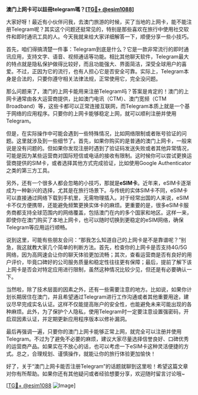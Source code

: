 **澳门上网卡可以註冊telegram嗎？[[TG💪+ @esim1088](https://t.me/s/esim1088)]**

大家好呀！最近有小伙伴问我，去澳门旅游的时候，买了当地的上网卡，能不能注册Telegram呢？其实这个问题还挺常见的，特别是那些喜欢在旅行中使用社交软件和即时通讯工具的人。今天我就来给大家详细解答一下，顺便分享一些小技巧。

首先，咱们得搞清楚一件事：Telegram到底是什么？它是一款非常流行的即时通讯应用，支持文字、语音、视频通话等功能。相比其他聊天软件，Telegram最大的特点就是隐私保护做得比较好，而且功能强大、界面简洁，深受全球用户的喜爱。不过，正因为它的流行，也有人担心它是否安全可靠。实际上，Telegram本身是合法的，只要你遵守相关法律法规，正常使用它，完全没问题。

那么问题来了，澳门的上网卡能用来注册Telegram吗？答案是肯定的！澳门的上网卡通常由各大运营商提供，比如澳门电讯（CTM）、澳门宽频（CTM Broadband）等，这些卡都可以正常连接互联网，而Telegram本质上就是一个基于网络的应用程序。只要你的上网卡能够稳定上网，就可以顺利注册并使用Telegram。

但是，在实际操作中可能会遇到一些特殊情况，比如网络限制或者账号验证的问题。这里就涉及到一些细节了。首先，如果你购买的是普通的澳门上网卡，一般来说是没有问题的。但如果你发现注册时遇到了验证码发送失败或者其他异常情况，可能是因为某些运营商对国际短信或电话的接收有限制。这时候你可以尝试更换运营商提供的SIM卡，或者选择其他方式完成验证，比如使用Google Authenticator之类的第三方工具。

另外，还有一个很多人都会忽略的小技巧，那就是**eSIM卡**。近年来，eSIM卡逐渐成为一种新兴的选择，尤其是在旅行场景下。与传统的实体SIM卡不同，eSIM卡可以直接通过网络下载到手机里，无需物理插入。对于经常出国的人来说，eSIM卡不仅方便携带，还能避免频繁更换实体卡的麻烦。更重要的是，很多eSIM卡服务商都支持全球范围内的网络覆盖，包括澳门在内的多个国家和地区。这样一来，即使你在澳门购买了本地上网卡，也可以随时切换到更稳定的eSIM网络，确保Telegram等应用运行顺畅。

说到这里，可能有些朋友会问：“那我怎么知道自己的上网卡是不是靠谱呢？”别急，我这就教大家几个简单的判断方法。首先，检查你的上网卡是否支持4G/5G网络，因为高网速会让你的聊天体验更加流畅；其次，查看运营商是否有良好的用户评价，毕竟口碑好的公司服务质量和稳定性往往更有保障；最后，提前了解下该上网卡是否会对特定应用进行限制，虽然这种情况比较少见，但还是有必要确认一下。

当然啦，除了技术层面的因素之外，还有一些需要注意的地方。比如说，如果你计划长期居住在澳门，并且希望通过Telegram进行工作沟通或者其他重要用途，建议尽早完成实名认证。这样不仅能提高账户的安全性，也能避免未来可能出现的各种麻烦。此外，为了保护个人隐私，使用Telegram时一定要注意设置强密码，开启双因素认证，并定期更新应用程序版本以修补漏洞。

最后再强调一遍，只要你的澳门上网卡能够正常上网，就完全可以注册并使用Telegram。不过为了避免不必要的麻烦，建议大家尽量选择信誉良好、口碑优秀的运营商产品。如果实在不放心的话，也可以考虑一下eSIM卡这种灵活便捷的方式。总之，合理规划、谨慎操作，就能让你的旅行体验更加愉快！

好了，关于“澳门上网卡能否注册Telegram”的话题就聊到这里啦！希望这篇文章对你有所帮助。如果你还有其他疑问或者经验想要分享，欢迎随时留言讨论哦~ 

[[TG💪+ @esim1088](https://t.me/s/esim1088) ![Image](https://i.postimg.cc/4NQfJmqS/Snipaste-2025-05-13-00-14-12.png)]